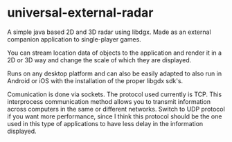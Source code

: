 # universal-external-radar

A simple java based 2D and 3D radar using libdgx. 
Made as an external companion application to single-player games. 

You can stream location data of objects to the application and render it in a 2D or 3D way and change the scale of which they are displayed.

Runs on any desktop platform and can also be easily adapted to also run in Android or iOS with the installation of the proper libgdx sdk's.

Comunication is done via sockets. The protocol used currently is TCP. 
This interprocess communication method allows you to transmit information across computers in the same or different networks.
Switch to UDP protocol if you want more performance, since I think this protocol should be the one used in this type of applications to have less delay in the information displayed.

